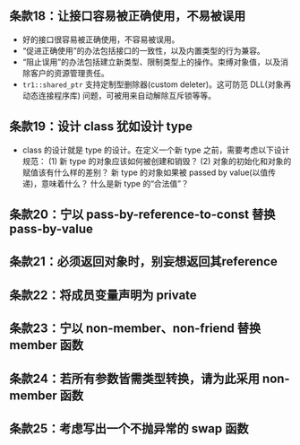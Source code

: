 ## 条款18：让接口容易被正确使用，不易被误用

* 好的接口很容易被正确使用，不容易被误用。
* “促进正确使用”的办法包括接口的一致性，以及内置类型的行为兼容。
* “阻止误用”的办法包括建立新类型、限制类型上的操作。束缚对象值，以及消除客户的资源管理责任。
* `tr1::shared_ptr` 支持定制型删除器(custom deleter)。这可防范 DLL(对象再动态连接程序库) 问题，可被用来自动解除互斥锁等等。

## 条款19：设计 class 犹如设计 type

* class 的设计就是 type 的设计。在定义一个新 type 之前，需要考虑以下设计规范：
(1) 新 type 的对象应该如何被创建和销毁？
(2) 对象的初始化和对象的赋值该有什么样的差别？
  新 type 的对象如果被 passed by value(以值传递)，意味着什么？
  什么是新 type 的“合法值”？ 

## 条款20：宁以 pass-by-reference-to-const 替换 pass-by-value

## 条款21：必须返回对象时，别妄想返回其reference

## 条款22：将成员变量声明为 private

## 条款23：宁以 non-member、non-friend 替换 member 函数

## 条款24：若所有参数皆需类型转换，请为此采用 non-member 函数

## 条款25：考虑写出一个不抛异常的 swap 函数
